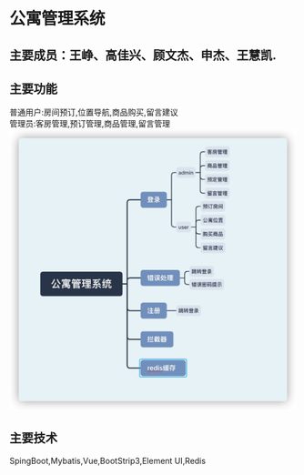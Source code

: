 # 公寓管理系统  
## 主要成员：王峥、高佳兴、顾文杰、申杰、王慧凯.  

## 主要功能  
  普通用户:房间预订,位置导航,商品购买,留言建议    
   管理员:客房管理,预订管理,商品管理,留言管理    
  ![项目结构图](https://raw.githubusercontent.com/luosuo3/ApartmentSystem/master/src/main/resources/static/image/%E7%BB%93%E6%9E%84%E5%9B%BE.png)      
  
## 主要技术    
SpingBoot,Mybatis,Vue,BootStrip3,Element UI,Redis  